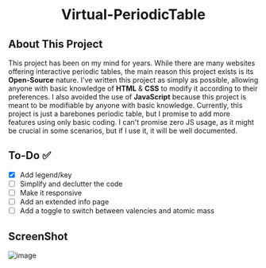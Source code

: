 # <center>Virtual-PeriodicTable</center>

## About This Project

This project has been on my mind for years. While there are many websites offering interactive periodic tables, the main reason this project exists is its **Open-Source** nature. I've written this project as simply as possible, allowing anyone with basic knowledge of **HTML** & **CSS** to modify it according to their preferences. I also avoided the use of **JavaScript** because this project is meant to be modifiable by anyone with basic knowledge. Currently, this project is just a barebones periodic table, but I promise to add more features using only basic coding. I can't promise zero JS usage, as it might be crucial in some scenarios, but if I use it, it will be well documented.

## To-Do ✅

- [x] Add legend/key
- [ ] Simplify and declutter the code
- [ ] Make it responsive
- [ ] Add an extended info page
- [ ] Add a toggle to switch between valencies and atomic mass
## ScreenShot
![image](https://github.com/user-attachments/assets/e03f76ac-0745-4547-a638-6fd64e26067a)

